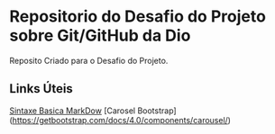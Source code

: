 # Repositorio do Desafio do Projeto sobre Git/GitHub da Dio
Reposito Criado para o Desafio do Projeto.

## Links  Úteis
[Sintaxe Basica MarkDow](https://www.markdownguide.org/getting-started/)
[Carosel Bootstrap] (https://getbootstrap.com/docs/4.0/components/carousel/)

